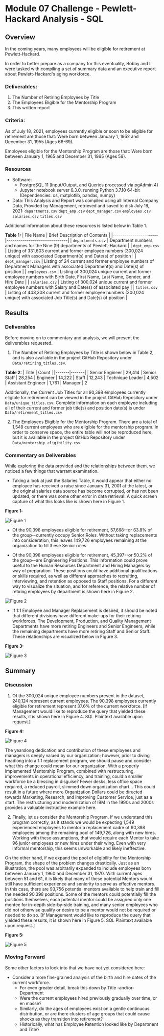# Module 07 Challenge - Pewlett-Hackard Analysis - SQL

## Overview

In the coming years, many employees will be eligible for retirement at Pewlett-Hackard.

In order to better prepare as a company for this eventuality, Bobby and I were tasked
with compiling a set of summary data and an executive report about Pewlett-Hackard's
aging workforce.

### Deliverables:
1. The Number of Retiring Employees by Title
2. The Employees Eligible for the Mentorship Program
3. This written report

### Criteria:
As of July 18, 2021, employees currently eligible or soon to be eligible for retirement are those that: Were born between January 1, 1952 and December 31, 1955 (Ages 66-69).

Employees eligible for the Mentorship Program are those that: Were born between January 1, 1965 and December 31, 1965 (Ages 56).

### Resources

- Software:
	- PostgreSQL 11 (Input/Output, and Queries processed via pgAdmin 4)
	- Jupyter notebook server 6.3.0, running Python 3.7.10 64-bit (Dependencies: os, matplotlib, pandas, numpy)
- Data: This Analysis and Report was compiled using all Internal Company Data, Provided by Management, retrieved and saved to disk July 18, 2021:
	`departments.csv`
	`dept_emp.csv`
	`dept_manager.csv`
	`employees.csv`
	`salaries.csv`
	`titles.csv`

Additional information about these resources is listed below in Table 1.

**Table 1:**
| File Name             | Brief Description of Contents |
|-----------------------|-------------------------------|
| `departments.csv`     | Department numbers and names for the Nine (9) departments of Pewlett-Hackard |
| `dept_emp.csv`        | Listing of 331,603 current and former employee numbers (300,024 unique) with associated Department(s) and Date(s) of position |
| `dept_manager.csv`    | Listing of 24 current and former employee numbers of Department Managers with associated Department(s) and Date(s) of position |
| `employees.csv`       | Listing of 300,024 unique current and former employee numbers with Birth Date, First Name, Last Name, Gender, and Hire Date |
| `salaries.csv`        | Listing of 300,024 unique current and former employee numbers with Salary and Date(s) of associated pay |
| `titles.csv`          | Listing of 443,308 current and former employee numbers (300,024 unique) with associated Job Title(s) and Date(s) of position |

## Results

### Deliverables

Before moving on to commentary and analysis, we will present the deliverables requested.


1. The Number of Retiring Employees by Title is shown below in Table 2, and is also available in the project GitHub Repository under `Data/retiring_titles.csv`.

**Table 2:**
| Title | Count |
|-------|-------|
| Senior Engineer | 29,414
| Senior Staff | 28,254
| Engineer | 14,222
| Staff | 12,243
| Technique Leader | 4,502
| Assistant Engineer | 1,761
| Manager | 2

Additionally, the Current Job Titles for all 90,398 employees currently eligible for retirement can be viewed in the project GitHub Repository under `Data/unique_titles.csv`. Complete information on each employee including all of their current and former job title(s) and position date(s) is under `Data/retirement_titles.csv`

2. The Employees Eligible for the Mentorship Program. There are a total of 1,549 current employees who are eligible for the mentorship program.
In order to conserve space, the entire table will not be reproduced here, but it is available in the project GitHub Repository under `Data/mentorship_eligibility.csv`.

### Commentary on Deliverables

While exploring the data provided and the relationships between them, we noticed a few things that warrant examination.

- Taking a look at just the Salaries Table, it would appear that either no employee has received a raise since January 31, 2001 at the latest, or the original salaries data source has become corrupted, or has not been updated, or there was some other error in data retrieval. A quick screen capture of what this looks like is shown here in Figure 1.

**Figure 1:**

![Figure 1](Resources/Figure1.png "Figure 1")

- Of the 90,398 employees eligible for retirement, 57,668--or 63.8% of the group--currently occupy Senior Roles. Without taking replacements into consideration, this leaves 149,726 employees remaining at the organization to fill these Senior roles.

- Of the 90,398 employees eligible for retirement, 45,397--or 50.2% of the group--are Engineering Positions. This information could prove useful to the Human Resources Department and Hiring Managers by way of preparation. These positions could have additional qualifications or skills required, as well as different approaches to recruiting, interviewing, and retention as opposed to Staff positions. For a different way to visualize the situation, and for reference, the relative number of retiring employees by department is shown here in Figure 2.

![Figure 2](Resources/Figure2.png "Figure 2")



- If 1:1 Employee and Manager Replacement is desired, it should be noted that different divisions have different make-ups for their retiring workforces. The Development, Production, and Quality Management Departments have more retiring Engineers and Senior Engineers, while the remaining departments have more retiring Staff and Senior Staff. These relationships are visualized below in Figure 3.

**Figure 3:**

![Figure 3](Resources/Figure3.png "Figure 3")


## Summary

### Discussion

1. Of the 300,024 unique employee numbers present in the dataset, 240,124 represent current employees. The 90,398 employees currently eligible for retirement represent 37.6% of the current workforce. [If Management would like to reproduce the query that yielded these results, it is shown here in Figure 4. SQL Plaintext available upon request.]

**Figure 4:**

![Figure 4](Resources/Figure4.png "Figure 4")

The yearslong dedication and contribution of these employees and managers is deeply valued by our organization; however, prior to diving headlong into a 1:1 replacement program, we should pause and consider what this change could mean for our organization. With a properly implemented Mentorship Program, combined with restructuring, improvements in operational efficiency, and training, could a smaller workforce be a blessing in disguise? Fewer desks, less office space required, a reduced payroll, slimmed down organization chart... This could result in a future where more Organization Dollars could be directed towards Marketing, Research, and improving Customer Service, just as a start. The restructuring and modernization of IBM in the 1990s and 2000s provides a valuable instructive example here.

2. Finally, let us consider the Mentorship Program. If we understand this program correctly, as it stands we would be expecting 1,549 experienced employees to mentor a replacement cadre of 90,398 employees among the remaining pool of 149,726, along with new hires. Working with these assumptions, that would require each Mentor to take 96 junior employees or new hires under their wing. Even with very informal mentorship, this seems unworkable and likely ineffective.

On the other hand, if we expand the pool of eligibility for the Mentorship Program, the shape of the problem changes drastically. Just as an illustration, the pool was arbitrarily expanded to include employees born between January 1, 1960 and December 31, 1970. With current ages between 51 and 61, it is likely that many of these potential Mentors would still have sufficient experience and seniority to serve as effective mentors. In this case, there are 93,756 potential mentors available to help train and fill the needed 90,398 positions. Some of the mentors could potentially fill the positions themselves, each potential mentor could be assigned only one mentee for in-depth side-by-side training, and many senior employees who did not otherwise qualify or desire to be a mentor would not be required or needed to do so. [If Management would like to reproduce the query that yielded these results, it is shown here in Figure 5. SQL Plaintext available upon request.]

**Figure 5:**

![Figure 5](Resources/Figure5.png "Figure 5")

### Moving Forward

Some other factors to look into that we have not yet considered here:

- Consider a more fine-grained analysis of the birth and hire dates of the current workforce.
	- For even greater detail, break this down by Title -and/or- Department
	- Were the current employees hired previously gradually over time, or en masse?
	- Similarly, do the ages of employees exist on a gentle continuous distribution, or are there clusters of age groups that could cause shocks as they transition into retirement?
	- Historically, what has Employee Retention looked like by Department and Title?
